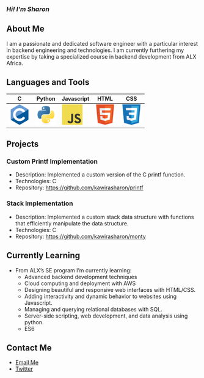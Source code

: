 _<h3>Hi! I’m Sharon</h3>_

## About Me
I am a passionate and dedicated software engineer with a particular interest in backend engineering and technologies. I am currently furthering my expertise by taking a specialized course in backend development from ALX Africa.

## Languages and Tools

| C | Python | Javascript | HTML | CSS |
|----------|----------|----------|----------|----------|
|	<img src="https://github.com/devicons/devicon/blob/master/icons/c/c-original.svg" title="C"  alt="C" width="55" height="55"/> | <img src="https://github.com/devicons/devicon/blob/master/icons/python/python-original.svg" title="Python"  alt="Python" width="55" height="55"/> | <img src="https://github.com/devicons/devicon/blob/master/icons/javascript/javascript-original.svg" title="JavaScript" alt="JavaScript" width="55" height="55"/> | <img src="https://github.com/devicons/devicon/blob/master/icons/html5/html5-original.svg" title="HTML5" alt="HTML5" height="55"/> | <img src="https://github.com/devicons/devicon/blob/master/icons/css3/css3-original.svg" title="CSS" alt="CSS" height="55"/> |

<!--
## Skills

- Web Development: Experienced with SQL, Django, Flask, and RESTful APIs.
- Web Servers: Skilled in configuring and managing Apache and Nginx servers
-->

## Projects
### Custom Printf Implementation
- Description: Implemented a custom version of the C printf function.
- Technologies: C
- Repository: https://github.com/kawirasharon/printf
### Stack Implementation
- Description: Implemented a custom stack data structure with functions that efficiently manipulate the data structure.
- Technologies: C
- Repository: https://github.com/kawirasharon/monty
<!--
### [Project Name]
- Description: [description of project]
- Technologies: [Technologies used]
- Repository: GitHub Link
-->
<!--
## Education
Bachelor of Business Information Technology, Mount Kenya University, 2021

## Experience
### [Internship/Job Title]
- Company Name: [Company Name]
- Duration: [Start Date] - [End Date]
- Responsibilities:
. Developed and maintained backend services using [Technologies].
. Collaborated with frontend developers to integrate APIs.
. Participated in code reviews and contributed to improving code quality.
-->

## Currently Learning
- From ALX’s SE program I’m currently learning:
  - Advanced backend development techniques
  - Cloud computing and deployment with AWS
  - Designing beautiful and responsive web interfaces with HTML/CSS.
  - Adding interactivity and dynamic behavior to websites using Javascript.
  - Managing and querying relational databases with SQL.
  - Server-side scripting, web development, and data analysis using python.
  - ES6

## Contact Me
- <a href="mailto:sharonkawira389@gmail.com">Email Me</a>
- <a href="twitter.com/sharonkawira10">Twitter</a>
